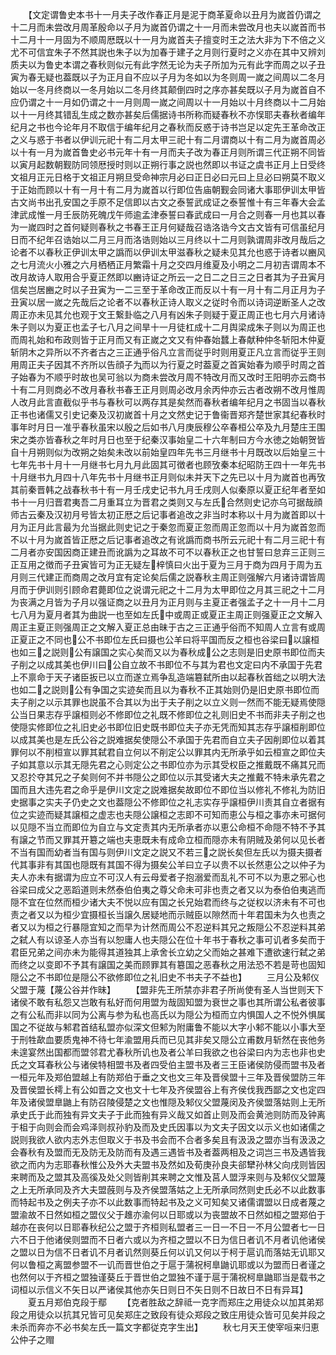 <!-- { "loadSidebar": true } -->
　　【文定谓鲁史本书十一月夫子改作春正月是泥于商革夏命以丑月为嵗首仍谓之十二月而未尝改月周革殷命以子月为嵗首仍谓之十一月而未尝改月也夫以嵗首而书十二月十一月固为不顺周厯既以十一月为嵗首夫子擅变时王之法大非为下不倍之义尤不可信宜朱子不然其説也朱子以为加春于建子之月则行夏时之义亦在其中又辨刘质夫以为鲁史本谓之春秋则似元有此字然无论为夫子所加为元有此字而周之以子丑寅为春无疑也葢既以子为正月自不应以子月为冬如以为冬则周一嵗之间周以二冬月始以一冬月终商以一冬月始以二冬月终其颠倒四时之序亦甚矣既以子月为嵗首自不应仍谓之十一月如仍谓之十一月则周一嵗之间周以十一月始以十月终商以十二月始以十一月终其错乱生成之数亦甚矣后儒据诗书所称而疑春秋不亦悮耶夫春秋者编年纪月之书也今论年月不取信于编年纪月之春秋而反惑于诗书岂足以定先王革命改正之义与惑于书者以伊训元祀十有二月太甲三祀十有二月谓商以十有二月为嵗首周必以十有一月为嵗首鲁史必书元年十有一月而夫子改为春正月则所谓三代正朔不同皆以寅月起数朝觐防同领厯授时则以正朔行事之説也然即以书证之虞书正月上日受终文祖月正元日格于文祖正月朔旦受命神宗月必曰正日必曰元曰上旦必曰朔莫不取义于正始而顾以十有一月十有二月为嵗首以行即位告庙朝觐会同诸大事耶伊训太甲皆古文尚书出孔安国之手原不足信即以古文之泰誓武成证之泰誓惟十有三年春大会孟津武成惟一月壬辰防死魄戊午师逾孟津泰誓曰春武成曰一月合之则春一月也其以春为一嵗四时之首何疑则春秋之书春王正月何疑哉召诰洛诰今文古文皆有可信虽纪月日而不纪年召诰始以二月三月而洛诰则始以三月终以十二月则孰谓周非改月哉后之论者不以春秋正伊训太甲之譌而以伊训太甲滋春秋之疑未见其允也惑于诗者以豳风之七月流火小雅之六月栖栖正月繁霜十月之交四月维夏及小明之二月初吉谓周本不改月故诗人取用合乎夏正然即以豳诗证之所云一之日二之日三之日者其为子丑寅月信矣岂居豳之时以子丑寅为一二三至于革命改正而反以十有一月十有二月正月为子丑寅以居一嵗之先哉后之论者不以春秋正诗人取义之従时令而以诗词逆断圣人之改周正亦未见其允也观于文王繋卦临之八月有凶朱子则疑于夏正周正也七月六月诸诗朱子则以为夏正也孟子七八月之间旱十一月徒杠成十二月舆梁成朱子则以为周正也而周礼始和布政则皆于正月而又有正嵗之文又有仲春始蠺上春献种仲冬斩阳木仲夏斩阴木之异所以不齐者古之三正通乎俗凡立言而従乎时则用夏正凡立言而従乎王则用周正夫子因其不齐所以告顔子为而以为行夏之时葢夏之首寅始春为顺乎时周之首子始春为不顺乎时故也吴可翁以为商未尝改月周不特改月而又改时王阳明亦云商书十有二月则商必不改月春秋书春王正月则周必改月余丙仲亦云古者改朔不改月惟周人改月此言直截似乎书与春秋可以两存其是矣然而春秋者编年纪月之书固当以春秋正书也诸儒又引史记秦及汉初嵗首十月之文然史记于鲁衞晋郑齐楚世家其纪春秋时事年时月日一准乎春秋虽宋以殷之后如书八月庚辰穆公卒春桓公卒及九月楚庄王围宋之类亦皆春秋之年时月日也至于纪秦汉事始皇二十六年制曰方今水徳之始朝贺皆自十月朔则似为改朔之始矣未改以前始皇四年先书三月继书十月既改以后始皇三十七年先书十月十一月继书七月九月此固其可徴者也顾攷秦本纪昭防王四十一年先书十月继书九月四十八年先书十月继书正月则似未并天下之先已以十月为嵗首也再攷其前秦晋韩之战春秋书十有一月壬戌史记书九月壬戌则人似秦原以夏正纪年者至如书十一月归晋君夷吾二月重耳立为晋君之类则又与左氏合然则史记亦乌可据哉顔师古云秦及汉初月号皆太初正厯之后记事者追改之非当时本称以十月为嵗首即以十月为正月此言最为允当据此则史记之于秦忽而夏正忽而周正忽而以十月为嵗首忽而不以十月为嵗首皆正厯之后记事者追改之有讹譌而商书所云元祀十有二月三祀十有二月者亦安国因商正建丑而讹譌为之耳故不可不以春秋正之也甘誓曰怠弃三正则三正互用之徴而子丑寅皆可为正无疑左梓慎曰火出于夏为三月于商为四月于周为五月则三代建正而商周之改月宜有定论矣后儒之説春秋主周正则强解六月诸诗谓皆周月而于伊训则引顾命君薨即位之说谓元祀之十二月为太甲即位之月其三祀之十二月为丧满之月皆为子月以强证商之以丑月为正月则与主夏正者强孟子之十一月十二月七八月为夏月者其为曲説一也至如左氏中或周正或夏正主周正则强夏正之文解入周正主夏正则强周正之文解入夏正总由昧于古之三正通乎俗而不知周人立言有或周正夏正之不同也公不书即位左氏曰摄也公羊曰将平国而反之桓也谷梁曰以譲桓也如三之説则公有譲国之实心矣而又以为春秋成公之志则是旧史原书即位而夫子削之以成其美也伊川曰公自立故不书即位不与其为君也文定曰内不承国于先君上不禀命于天子诸臣扳已以立而遂立焉争乱造端簒弑所由以起春秋首绌之以明大法也如二之説则公有争国之实迹矣而且以为春秋不正其始则仍是旧史原书即位而夫子削之以示其罪也説虽不合其以为出于夫子削之以立义则一然而不能无疑焉使隠公当日果志存乎譲桓则必不修即位之礼既不修即位之礼则旧史不书而非夫子削之也使隠实修即位之礼旧史必书即位旧史既书即位夫子亦无凭而知其志存乎譲桓削即位以成其美也是左氏公谷之説难据矣使隠公不承国于先君而自立夫子因削即位以着其罪何以不削桓宣以罪其弑君自立何以不削定公以罪其内无所承乎如云桓宣之即位夫子如其意以示其无隠先君之心则定公之书即位亦为示其受权臣之推戴既不痛其兄而又忍扵夺其兄之子矣则何不并书隠公之即位以示其受诸大夫之推戴不特未承先君之国而且大违先君之命乎是伊川文定之説难据矣故即位不即位当以修礼不修礼为防旧史据事之实夫子仍史之文也葢隠公不修即位之礼志实存乎譲桓伊川责其自立者据有位之实迹而疑其譲桓之虚志也夫隠公譲桓之志即不可知而恵公与桓之事亦未可据何以见隠不当立而即位为自立与文定责其内无所承者亦以恵公命桓不命隠不特不予其有譲之节而又罪其开簒之端也夫恵既未有成命立桓而隠亦未有阴贼及弟何以见长者不当有国而幼者当有国与则伊川文定之説又不若三之説长矣但左氏以为摄夫摄者代其事非有其国也隠既有其国不得为摄矣公羊曰立子以贵不以长然恵公之以仲子为夫人亦未有据谓为应立不可汉人有云母爱者子抱溺爱而乱礼不可不以为恵之邪心也谷梁曰成父之恶蹈道则未然泰伯伯夷之尊父命未可非也责之者又以为泰伯伯夷逃而隠不宜在位然而桓少诸大夫不悦以应有国之长兄始君而终与之従权以济未有不可也责之者又以为桓少宜摄桓长当譲久居疑地而示贼臣以隙然而十年君国未为久也责之者又以为桓之行暴隠宜知之而早为计然而周公不忍逆料其兄之叛隠公不忍逆料其弟之弑人有以谅圣人亦当有以恕庸人也夫隠公在位十年书于春秋之事可讥者多矣而于君臣兄弟之间亦未为能得其道独其上承舍长立幼之父而始之甚难下遭欲速行弑之弟而终之以变即不予其有譲国之美而顾罪其有簒国之恶春秋之用法恐不若是苛也固知隠公之不书即位是隠公不欲修即位之礼旧史不书夫子不益也】
　　三月公及邾仪父盟于蔑【蔑公谷并作昧】
　　【盟非先王所禁亦非君子所尚使有圣人当世则天下诸侯不敢有私怨又岂敢有私好而何用盟为哉固知盟为衰世之事也其所谓公私者彼事之有公私而非以同为公离与参为私也高氏以为隠公为桓而立内惧国人之不悦外惧属国之不従故与邾君首结私盟亦似深文但邾为附庸鲁不能以大字小邾不能以小事大至于刑牲歃血要质鬼神不待七年渝盟用兵而已见其非矣又隠公立甫数月斩然在丧他务未遑宴然出国都而盟邻君尤春秋所讥也及者公羊曰我欲之也谷梁曰内为志也非也史氏之文耳春秋公与诸侯特相盟书及者四受伯主盟书及者三王臣诸侯防侵而盟书及者一桓元年及郑伯盟越上有防郑伯于垂之文也文三年及晋侯盟十三年及晋侯盟防三年及晋侯盟长樗上有公如晋之文也文十七年及齐侯盟谷上有齐侯伐我西鄙之文也定四年及诸侯盟臯鼬上有防召陵侵楚之文也惟隠及邾仪父盟蔑闵及齐侯盟落姑则上无所承史氏于此而独有异文夫子于此而独有异义哉又如首止则及而会黄池则防而及钟离于柤于向则会而会鸡泽则叔孙豹及而及史氏因事以为文夫子因文以示义也如诸儒之説则我欲人欲内志外志但取义于书及书会而不合者多矣且有汲汲之盟亦当有汲汲之会春秋有及盟而无及防无及防而有及遇三遇皆书及者葢两相及之词岂三书及遇皆我欲之而内为志耶春秋惟公及外大夫盟书及然如及荀庚孙良夫郤犫孙林父向戌则皆因来聘而及之盟其及高徯及处父则皆削其来聘之文惟及莒人盟浮来则与及邾仪父盟蔑之上无所承同及齐大夫盟蔇则与及齐侯盟落姑之上无所承同然则史氏必不以此数事而特起书及之例夫子亦不以此数事而特起书及之义可知矣又诸儒谓盟以日成者蔑之盟渝故不日然如桓之盟仪父于趡亦渝何以日耶或以为丧盟故不日然如桓之盟郑伯于越亦在丧何以日耶春秋纪公之盟于齐桓则私盟者三一日一不日一不月公盟者七一日六不日于他诸侯则盟而不日者六或以为齐桓之盟以不日为信日者讥不月者讥他诸侯之盟以日为信不日者讥不月者讥然则葵丘何以讥又何以于柯于扈讥而落姑无讥耶又何以鲁桓之离盟参盟不一讥而晋世伯之于扈于蒲祝柯臯鼬讥耶或以为盟而日者谨之也然何以于齐桓之盟独谨葵丘于晋世伯之盟独不谨于扈于蒲祝柯臯鼬耶当是载书之词桓以示信义不矢日以严诸侯其他亦矢日则日不矢日则不日故日不日有异耳】
　　夏五月郑伯克段于鄢
　　【克者胜敌之辞祗一克字而郑庄之用徒众以加其弟郑段之用徒众以抗其兄皆可见矣郑庄之致段有徒众郑段之致庄用徒众皆可见矣并段之未杀而奔亦不必书矣左氏一篇文字都従克字生出】
　　秋七月天王使宰咺来归恵公仲子之赗
